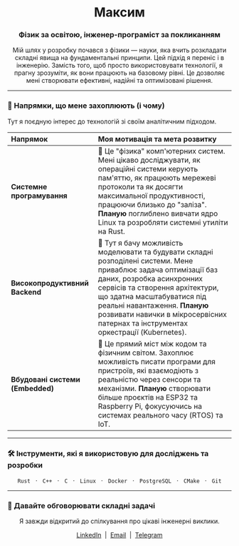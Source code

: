 <div align="center">
  <h1>Максим</h1>
  <h3>Фізик за освітою, інженер-програміст за покликанням</h3>
</div>

<p align="center">
  Мій шлях у розробку почався з фізики — науки, яка вчить розкладати складні явища на фундаментальні принципи. Цей підхід я переніс і в інженерію. Замість того, щоб просто використовувати технології, я прагну зрозуміти, як вони працюють на базовому рівні. Це дозволяє мені створювати ефективні, надійні та оптимізовані рішення.
</p>

---

### 🔬 Напрямки, що мене захоплюють (і чому)

Тут я поєдную інтерес до технологій зі своїм аналітичним підходом.

| Напрямок | Моя мотивація та мета розвитку |
| :--- | :--- |
| **Системне програмування** | 🔹 Це "фізика" комп'ютерних систем. Мені цікаво досліджувати, як операційні системи керують пам'яттю, як працюють мережеві протоколи та як досягти максимальної продуктивності, працюючи близько до "заліза". **Планую** поглиблено вивчати ядро Linux та розробляти системні утиліти на Rust. |
| **Високопродуктивний Backend** | 🔹 Тут я бачу можливість моделювати та будувати складні розподілені системи. Мене приваблює задача оптимізації баз даних, розробка асинхронних сервісів та створення архітектури, що здатна масштабуватися під реальні навантаження. **Планую** розвивати навички в мікросервісних патернах та інструментах оркестрації (Kubernetes). |
| **Вбудовані системи (Embedded)** | 🔹 Це прямий міст між кодом та фізичним світом. Захоплює можливість писати програми для пристроїв, які взаємодіють з реальністю через сенсори та механізми. **Планую** створювати більше проєктів на ESP32 та Raspberry Pi, фокусуючись на системах реального часу (RTOS) та IoT. |

---

### 🛠️ Інструменти, які я використовую для досліджень та розробки

<p align="center">
  <code>Rust</code> &nbsp;&nbsp;·&nbsp;&nbsp; 
  <code>C++</code> &nbsp;&nbsp;·&nbsp;&nbsp; 
  <code>C</code> &nbsp;&nbsp;·&nbsp;&nbsp;
  <code>Linux</code> &nbsp;&nbsp;·&nbsp;&nbsp; 
  <code>Docker</code> &nbsp;&nbsp;·&nbsp;&nbsp;
  <code>PostgreSQL</code> &nbsp;&nbsp;·&nbsp;&nbsp;
  <code>CMake</code> &nbsp;&nbsp;·&nbsp;&nbsp;
  <code>Git</code>
</p>

---

### 🤝 Давайте обговорювати складні задачі

<p align="center">
  Я завжди відкритий до спілкування про цікаві інженерні виклики.
</p>
<p align="center">
  <a href="https://www.linkedin.com/in/your-profile/">LinkedIn</a> &nbsp;|&nbsp; 
  <a href="mailto:your-email@example.com">Email</a> &nbsp;|&nbsp; 
  <a href="https://t.me/your-telegram">Telegram</a>
</p>
